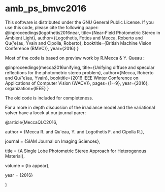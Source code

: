 # amb_ps_bmvc2016

This software is distributed under the GNU General Public License.  If you use this code, please cite the following paper:
@inproceedings{logothetis2016near,
  title={Near-Field Photometric Stereo in Ambient Light},
  author={Logothetis, Fotios and Mecca, Roberto and Qu{\'e}au, Yvain and Cipolla, Roberto},
  booktitle={British Machine Vision Conference (BMVC)},
  year={2016}
}

Most of the code is based on preview work by R.Mecca & Y. Queau :

@inproceedings{mecca2016unifying,
  title={Unifying diffuse and specular reflections for the photometric stereo problem},
  author={Mecca, Roberto and Qu{\'e}au, Yvain},
  booktitle={2016 IEEE Winter Conference on Applications of Computer Vision (WACV)},
  pages={1--9},
  year={2016},
  organization={IEEE}
}

The old code is included for completeness.  

For a more in depth discussion of the irradiance model and the variational solver have a loock at our journal parer:

@article{MeccaQLC2016,

author = {Mecca R. and Qu\'eau, Y. and Logothetis F. and Cipolla R.},

journal = {SIAM Journal on Imaging Sciences},

title = {A Single Lobe Photometric Stereo Approach for Heterogenous Material},

volume = {to appear},

year = {2016}

}
